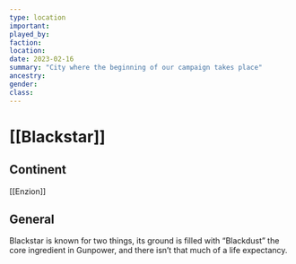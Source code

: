 ```yaml
---
type: location
important:
played_by:
faction:
location: 
date: 2023-02-16
summary: "City where the beginning of our campaign takes place"
ancestry: 
gender: 
class: 
---
```

# [[Blackstar]]

## Continent
[[Enzion]]

## General
Blackstar is known for two things, its ground is filled with “Blackdust” the core ingredient in Gunpower, and there isn’t that much of a life expectancy.